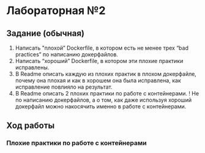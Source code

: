 # Лабораторная №2 

## Задание (обычная)

1. Написать "плохой” Dockerfile, в котором есть не менее трех “bad practices” по написанию докерфайлов.
2. Написать “хороший” Dockerfile, в котором эти плохие практики исправлены.
3. В Readme описать каждую из плохих практик в плохом докерфайле, почему она плохая и как в хорошем она была исправлена, как исправление повлияло на результат.
4. В Readme описать 2 плохих практики по работе с контейнерами. ! Не по написанию докерфайлов, а о том, как даже используя хороший докерфайл можно накосячить именно в работе с контейнерами.


## Ход работы





### Плохие практики по работе с контейнерами


